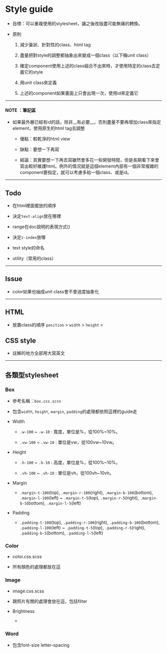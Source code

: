 # Style guide

- 目標：可以重複使用的stylesheet，讓之後改版盡可能無痛的轉換。

- 原則
    
    1. 減少巢狀、針對性的class、html tag

    2. 盡量把對style的調整都抽象出來變成一個class（以下稱unit class）

    3. 確定component使用上述的class組合不出來時，才使用特定的class去定義它的style

    4. 用unit class來定義

    5. 上述的component如果畫面上只會出現一次，使用id來定義它

-----

#### NOTE ：筆記區

- 如果最外層已經有id的話，除非__有必要__，否則盡量不要再增加class來指定element，使用原生的html tag去調整

    - 優點：較乾淨的html view

    - 缺點：要想一下再寫

    - 結論：其實要想一下再去寫雖然會多花一些開發時間，但是長期看下來會寫出較好維護html。例外的情況就是這個element內部有一個非常複雜的component要指定，就可以考慮多給一個class、或是id。

-----

## Todo

- 在html裡面擺放的順序

- 決定`text-align`放在哪裡

- range在doc說明的表現方式()

- 決定`z-index`放哪

- text style的命名

- utility（常用的class）


-----

## Issue

- color如果也抽成unit class會不會過度抽象化


-----

## HTML

- 放置class的順序 `position` > `width` > `height` >

## CSS style

- 註解的地方全部用大寫英文

-----

## 各類型stylesheet

### Box

- 參考名稱：`box.css.scss`

- 包含`width`, `height`, `margin`, `padding`的處理都依照這裡的guide走


- Width
    
    - `.w-100` ~ `.w-10` : 寬度，單位是%，從100%~10%。

    - `.vw-100` ~ `.vw-10` : 單位是vw，從100vw~10vw。

- Height

    - `.h-100` ~ `.h-10` : 高度，單位是%，從100%~10%。

    - `.vh-100` ~ `.vh-10` : 單位是vh，從100vh~10vh。

- Margin 

    - `.margin-t-100`(top), `.margin-r-100`(right), `.margin-b-100`(bottom), 
    `.margin-l-100`(left) ~ `.margin-t-5`(top), `.margin-r-5`(right), `.margin-b-5`(bottom), `.margin-l-5`(left)

- Padding

    - `.padding-t-100`(top), `.padding-r-100`(right), `.padding-b-100`(bottom), 
    `.padding-l-100`(left) ~ `.padding-t-5`(top), `.padding-r-5`(right), `.padding-b-5`(bottom), `.padding-l-5`(left)


### Color

- color.css.scss

- 所有顏色的處理都放在這


### Image

- image.css.scss

- 跟照片有關的處理會放在這，包括filter

- Brightness

    - 

### Word

- 包含font-size letter-spacing

